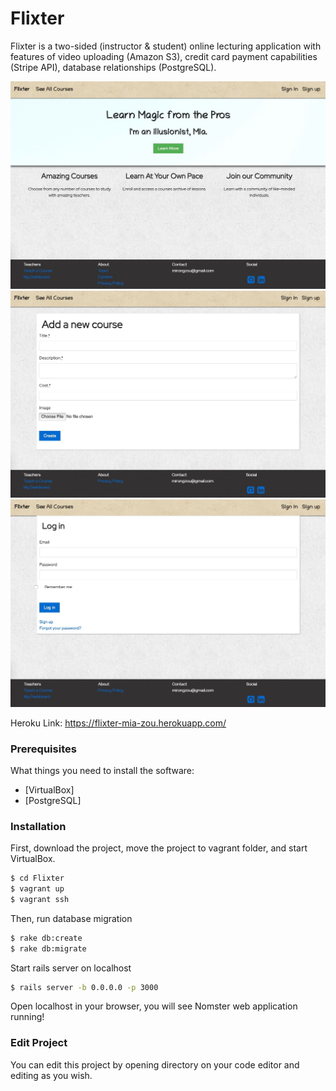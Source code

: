 # Flixter

Flixter is a two-sided (instructor & student) online lecturing application with features of video uploading (Amazon S3), credit card payment capabilities (Stripe API), database relationships (PostgreSQL). 

<img src="app/assets/images/flixter.jpg">
<img src="app/assets/images/flixterAddNewCourse.jpg">
<img src="app/assets/images/flixterLogIn.jpg">

Heroku Link: https://flixter-mia-zou.herokuapp.com/

### Prerequisites

What things you need to install the software:

* [VirtualBox]
* [PostgreSQL]


### Installation

First, download the project, move the project to vagrant folder, and start VirtualBox.

```sh
$ cd Flixter
$ vagrant up
$ vagrant ssh
```

Then, run database migration

```sh
$ rake db:create
$ rake db:migrate
```

Start rails server on localhost

```sh
$ rails server -b 0.0.0.0 -p 3000
```

Open localhost in your browser, you will see Nomster web application running!

### Edit Project

You can edit this project by opening directory on your code editor and editing as you wish.
